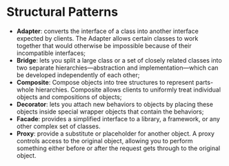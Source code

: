 # Structural Patterns

- **Adapter**: converts the interface of a class into another interface expected by clients. The Adapter allows certain classes to work together that would otherwise be impossible because of their incompatible interfaces;
- **Bridge**: lets you split a large class or a set of closely related classes into two separate hierarchies—abstraction and implementation—which can be developed independently of each other;
- **Composite**: Compose objects into tree structures to represent parts-whole hierarchies. Composite allows clients to uniformly treat individual objects and compositions of objects;
- **Decorator**: lets you attach new behaviors to objects by placing these objects inside special wrapper objects that contain the behaviors;
- **Facade**: provides a simplified interface to a library, a framework, or any other complex set of classes.
- **Proxy**: provide a substitute or placeholder for another object. A proxy controls access to the original object, allowing you to perform something either before or after the request gets through to the original object.

